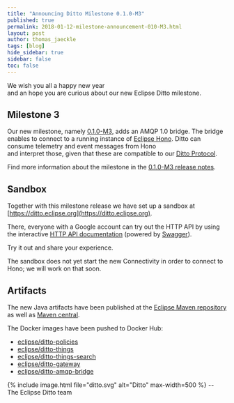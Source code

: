 ```yaml
---
title: "Announcing Ditto Milestone 0.1.0-M3"
published: true
permalink: 2018-01-12-milestone-announcement-010-M3.html
layout: post
author: thomas_jaeckle
tags: [blog]
hide_sidebar: true
sidebar: false
toc: false
---
```


We wish you all a happy new year<br/>
and an hope you are curious about our new Eclipse Ditto milestone.


## Milestone 3

Our new milestone, namely [0.1.0-M3](release_notes_010-M3.html), adds an AMQP 1.0 bridge. The bridge enables to connect 
to a running instance of [Eclipse Hono](https://eclipse.org/hono/). Ditto can consume telemetry and event messages from Hono  
and interpret those, given that these are compatible to our [Ditto Protocol](protocol-overview.html).

Find more information about the milestone in the [0.1.0-M3 release notes](release_notes_010-M3.html).


## Sandbox

Together with this milestone release we have set up a sandbox at [https://ditto.eclipse.org](https://ditto.eclipse.org).

There, everyone with a Google account can try out the HTTP API by using the interactive 
[HTTP API documentation](https://ditto.eclipse.org/apidoc/) (powered by [Swagger](https://swagger.io)).

Try it out and share your experience.

The sandbox does not yet start the new Connectivity in order to connect to Hono; we will work on that soon.


## Artifacts

The new Java artifacts have been published at the [Eclipse Maven repository](https://repo.eclipse.org/content/repositories/ditto/)
as well as [Maven central](https://repo1.maven.org/maven2/org/eclipse/ditto/).

The Docker images have been pushed to Docker Hub:
* [eclipse/ditto-policies](https://hub.docker.com/r/eclipse/ditto-policies/)
* [eclipse/ditto-things](https://hub.docker.com/r/eclipse/ditto-things/)
* [eclipse/ditto-things-search](https://hub.docker.com/r/eclipse/ditto-things-search/)
* [eclipse/ditto-gateway](https://hub.docker.com/r/eclipse/ditto-gateway/)
* [eclipse/ditto-amqp-bridge](https://hub.docker.com/r/eclipse/ditto-amqp-bridge/)

{% include image.html file="ditto.svg" alt="Ditto" max-width=500 %}
--<br/>
The Eclipse Ditto team
